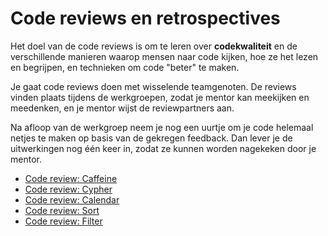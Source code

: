 # Code reviews en retrospectives

Het doel van de code reviews is om te leren over **codekwaliteit** en de verschillende manieren waarop mensen naar code kijken, hoe ze het lezen en begrijpen, en technieken om code "beter" te maken.

Je gaat code reviews doen met wisselende teamgenoten. De reviews vinden plaats tijdens de werkgroepen, zodat je mentor kan meekijken en meedenken, en je mentor wijst de reviewpartners aan.

Na afloop van de werkgroep neem je nog een uurtje om je code helemaal netjes te maken op basis van de gekregen feedback. Dan lever je de uitwerkingen nog één keer in, zodat ze kunnen worden nagekeken door je mentor.

- [Code review: Caffeine](/modules/m2)
- [Code review: Cypher](/modules/m3)
- [Code review: Calendar](/modules/m4)
- [Code review: Sort](/modules/m5)
- [Code review: Filter](/modules/m6)
